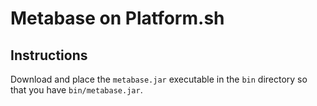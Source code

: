 # Metabase on Platform.sh

## Instructions

Download and place the `metabase.jar` executable in the `bin` directory so that you have `bin/metabase.jar`.
